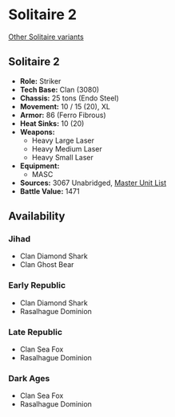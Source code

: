 # Solitaire 2

[Other Solitaire variants](../solitaire.md)

## Solitaire 2
- **Role:** Striker
- **Tech Base:** Clan (3080)
- **Chassis:** 25 tons (Endo Steel)
- **Movement:** 10 / 15 (20), XL
- **Armor:** 86 (Ferro Fibrous)
- **Heat Sinks:** 10 (20)
- **Weapons:**
  - Heavy Large Laser
  - Heavy Medium Laser
  - Heavy Small Laser
- **Equipment:**
  - MASC
- **Sources:** 3067 Unabridged, [Master Unit List](http://masterunitlist.info/Unit/Details/5655/solitaire-2)
- **Battle Value:** 1471

## Availability

### Jihad
- Clan Diamond Shark
- Clan Ghost Bear

### Early Republic
- Clan Diamond Shark
- Rasalhague Dominion

### Late Republic
- Clan Sea Fox
- Rasalhague Dominion

### Dark Ages
- Clan Sea Fox
- Rasalhague Dominion

